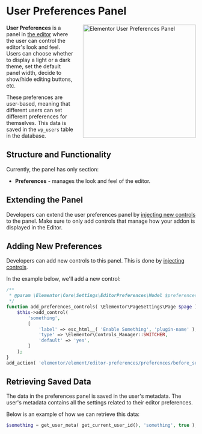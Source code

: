 # User Preferences Panel

<Badge type="tip" vertical="top" text="Elementor Core" /> <Badge type="warning" vertical="top" text="Basic" />

<img :src="$withBase('/assets/img/user-preferences-panel.png')" alt="Elementor User Preferences Panel" style="float: right; width: 300px; margin-left: 20px; margin-bottom: 20px;">

**User Preferences** is a panel in [the editor](./editor/) where the user can control the editor's look and feel. Users can choose whether to display a light or a dark theme, set the default panel width, decide to show/hide editing buttons, etc.

These preferences are user-based, meaning that different users can set different preferences for themselves. This data is saved in the `wp_users` table in the database.

## Structure and Functionality

Currently, the panel has only section:

* **Preferences** - manages the look and feel of the editor.

## Extending the Panel

Developers can extend the user preferences panel by [injecting new controls](./hooks/injecting-controls) to the panel. Make sure to only add controls that manage how your addon is displayed in the Editor.

## Adding New Preferences 

Developers can add new controls to this panel. This is done by [injecting controls](./hooks/injecting-controls).

In the example below, we'll add a new control:

```php
/**
 * @param \Elementor\Core\Settings\EditorPreferences\Model $preferences The editor preferences model.
 */
function add_preferences_controls( \Elementor\PageSettings\Page $page ) {
	$this->add_control(
		'something',
		[
			'label' => esc_html__( 'Enable Something', 'plugin-name' ),
			'type' => \Elementor\Controls_Manager::SWITCHER,
			'default' => 'yes',
		]
	);
}
add_action( 'elementor/element/editor-preferences/preferences/before_section_end', 'add_preferences_controls' );
```

## Retrieving Saved Data

The data in the preferences panel is saved in the user's metadata. The user's metadata contains all the settings related to their editor preferences.

Below is an example of how we can retrieve this data:

```php
$something = get_user_meta( get_current_user_id(), 'something', true );
```

